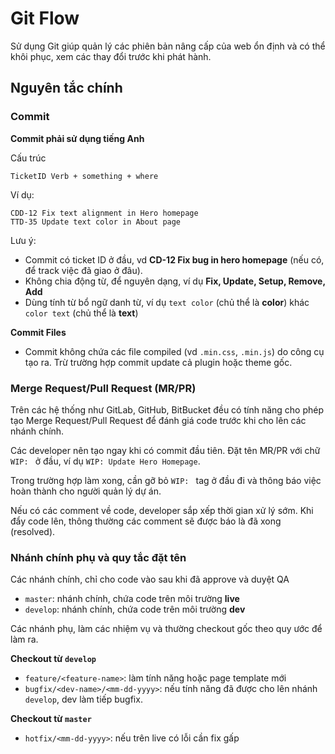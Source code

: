 # Git Flow

Sử dụng Git giúp quản lý các phiên bản nâng cấp của web ổn định và có thể khôi phục, xem các thay đổi trước khi phát hành.

## Nguyên tắc chính

### Commit

**Commit phải sử dụng tiếng Anh**

Cấu trúc

```
TicketID Verb + something + where
```

Ví dụ:

```
CDD-12 Fix text alignment in Hero homepage
TTD-35 Update text color in About page
```

Lưu ý:

- Commit có ticket ID ở đầu, vd **CD-12 Fix bug in hero homepage** (nếu có, để track việc đã giao ở đâu).
- Không chia động từ, để nguyên dạng, ví dụ **Fix, Update, Setup, Remove, Add**
- Dùng tính từ bổ ngữ danh từ, ví dụ `text color` (chủ thể là **color**) khác `color text` (chủ thể là **text**)

**Commit Files**

- Commit không chứa các file compiled (vd `.min.css`, `.min.js`) do công cụ tạo ra. Trừ trường hợp commit update cả plugin hoặc theme gốc.

### Merge Request/Pull Request (MR/PR)

Trên các hệ thống như GitLab, GitHub, BitBucket đều có tính năng cho phép tạo Merge Request/Pull Request để đánh giá code trước khi cho lên các nhánh chính.

Các developer nên tạo ngay khi có commit đầu tiên. Đặt tên MR/PR với chữ `WIP: ` ở đầu, ví dụ `WIP: Update Hero Homepage`.

Trong trường hợp làm xong, cần gỡ bỏ `WIP: ` tag ở đầu đi và thông báo việc hoàn thành cho người quản lý dự án.

Nếu có các comment về code, developer sắp xếp thời gian xử lý sớm. Khi đẩy code lên, thông thường các comment sẽ được báo là đã xong (resolved).

### Nhánh chính phụ và quy tắc đặt tên

Các nhánh chính, chỉ cho code vào sau khi đã approve và duyệt QA

- `master`: nhánh chính, chứa code trên môi trường **live**
- `develop`: nhánh chính, chứa code trên môi trường **dev**

Các nhánh phụ, làm các nhiệm vụ và thường checkout gốc theo quy ước để làm ra.

**Checkout từ `develop`**

- `feature/<feature-name>`: làm tính năng hoặc page template mới
- `bugfix/<dev-name>/<mm-dd-yyyy>`: nếu tính năng đã được cho lên nhánh `develop`, dev làm tiếp bugfix.

**Checkout từ `master`**

- `hotfix/<mm-dd-yyyy>`: nếu trên live có lỗi cần fix gấp
